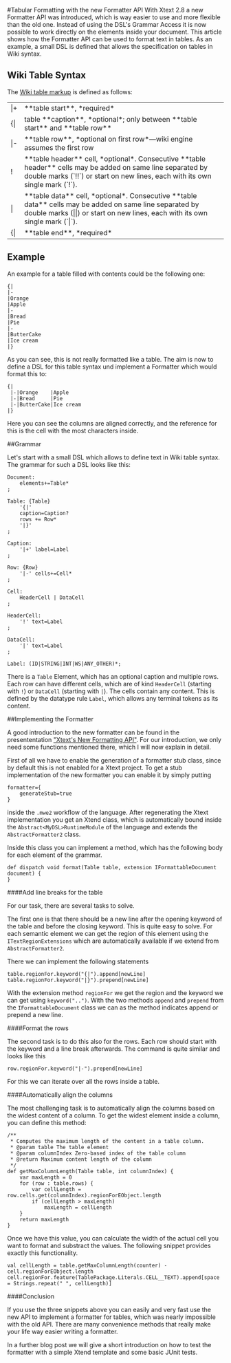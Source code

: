 #Tabular Formatting with the new Formatter API
With Xtext 2.8 a new Formatter API was introduced, which is way easier to use and more flexible than the old one. 
Instead of using the DSL's Grammar Access it is now possible to work directly on the elements inside your document. This article shows how the Formatter API can be used to format text in tables. As an example, a small DSL is defined that allows the specification on tables in Wiki syntax.

## Wiki Table Syntax
The [Wiki table markup](https://www.mediawiki.org/wiki/Help:Tables) is defined as follows:
<table>
<tr><td>|+</td><td>**table start**, *required*</td></tr>
<tr><td>{|</td><td>table **caption**, *optional*; only between **table start** and **table row**</td></tr>
<tr><td>|-</td><td>**table row**, *optional on first row*—wiki engine assumes the first row</td></tr>
<tr><td>!</td><td>**table header** cell, *optional*. Consecutive **table header** cells may be added on same line separated by double marks (`!!`) or start on new lines, each with its own single mark (`!`).</td></tr>
<tr><td>|</td><td>**table data** cell, *optional*. Consecutive **table data** cells may be added on same line separated by double marks (||) or start on new lines, each with its own single mark (`|`).</td></tr>
<tr><td>{|</td><td>**table end**, *required*</td></tr>
</table>

## Example
An example for a table filled with contents could be the following one:

```
{|
|-
|Orange
|Apple
|-
|Bread
|Pie
|-
|ButterCake
|Ice cream 
|}
```

As you can see, this is not really formatted like a table. The aim is now to define a DSL for this table syntax und implement a Formatter which would format this to:

```
{|
 |-|Orange    |Apple
 |-|Bread     |Pie
 |-|ButterCake|Ice cream
|}
```

Here you can see the columns are aligned correctly, and the reference for this is the cell with the most characters inside.


##Grammar

Let's start with a small DSL which allows to define text in Wiki table syntax. The grammar for such a DSL looks like this:

```
Document:
	elements+=Table*
;

Table: {Table}
	'{|' 
	caption=Caption?
	rows += Row* 
	'|}'
;

Caption:
	'|+' label=Label
;

Row: {Row}
	'|-' cells+=Cell*
;

Cell:
	HeaderCell | DataCell
;

HeaderCell:
	'!' text=Label	
;

DataCell:
	'|' text=Label
;

Label: (ID|STRING|INT|WS|ANY_OTHER)*;
```

There is a `Table` Element, which has an optional caption and multiple rows. Each row can have
different cells, which are of kind `HeaderCell` (starting with `!`) or `DataCell` (starting with `|`). The cells contain any content. This is defined by the datatype rule `Label`, which allows any terminal tokens as its content.

##Implementing the Formatter

A good introduction to the new formatter can be found in the presententation ["Xtext's New Formatting API"](`http://www.slideshare.net/meysholdt/xtexts-new-formatter-api`). For our introduction, we only need some functions mentioned there, 
which I will now explain in detail. 

First of all we have to enable the generation of a formatter stub class, since by default this is not enabled for a Xtext project. To get a stub implementation of the new formatter you can enable it by simply putting 

```
formatter={
	generateStub=true
}
```

inside the `.mwe2` workflow of the language. After regenerating the Xtext implementation you get an Xtend class, which is automatically bound inside the `Abstract<MyDSL>RuntimeModule`
of the language and extends the `AbstractFormatter2` class. 

Inside this class you can implement a method, which has the following body for each element of the grammar.

```
def dispatch void format(Table table, extension IFormattableDocument document) {
}
```
####Add line breaks for the table

For our task, there are several tasks to solve. 

The first one is that there should be a new line after the opening keyword of the table and before the closing keyword. This is quite easy to solve. For each semantic element we can get the region of this element using the `ITextRegionExtensions` which are automatically available if we extend from `AbstractFormatter2`.

There we can implement the following statements

```
table.regionFor.keyword("{|").append[newLine]
table.regionFor.keyword("|}").prepend[newLine]
```

With the extension method `regionFor` we get the region and the keyword we can get using `keyword("..")`. With the two methods
`append` and `prepend` from the `IFormattableDocument` class we can as the method indicates append or prepend a new line.

####Format the rows

The second task is to do this also for the rows. Each row should start with the keyword and a line break afterwards. The command
is quite similar and looks like this 

```
row.regionFor.keyword("|-").prepend[newLine]
```
For this we can iterate over all the rows inside a table.

####Automatically align the columns

The most challenging task is to automatically align the columns based on the widest content of a column. 
To get the widest element inside a column, you can define this method:

```
/**
 * Computes the maximum length of the content in a table column.
 * @param table The table element
 * @param columnIndex Zero-based index of the table column
 * @return Maximum content length of the column
 */
def getMaxColumnLength(Table table, int columnIndex) {
	var maxLength = 0
	for (row : table.rows) {
		var cellLength = row.cells.get(columnIndex).regionForEObject.length
		if (cellLength > maxLength)
			maxLength = cellLength
	}
	return maxLength
}
```


Once we have this value, you can calculate the width of the actual cell you want to format and substract the values. 
The following snippet provides exactly this functionality.

```
val cellLength = table.getMaxColumnLength(counter) - cell.regionForEObject.length
cell.regionFor.feature(TablePackage.Literals.CELL__TEXT).append[space = Strings.repeat(" ", cellLength)]
```

####Conclusion

If you use the three snippets above you can easily and very fast use the new API to implement a formatter for tables, which was nearly impossible with the old API. There are many convenience methods that really make your life way easier writing a formatter.

In a further blog post we will give a short introduction on how to test the formatter with a simple Xtend template and some basic JUnit tests.
